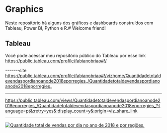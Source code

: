 # Graphics
Neste repositório há alguns dos gráficos e dashboards construídos com Tableau, Power BI, Python e R.# Welcome friend!
## Tableau 
Você pode acessar meu repositório público do Tableau por esse link https://public.tableau.com/profile/fabianobriao#!/

-------site
https://public.tableau.com/profile/fabianobriao#!/vizhome/Quantidadetotaldevendaspordianoanode2018eporregies_/Quantidadetotaldevendaspordianoanode2018eporregies_


----------

https://public.tableau.com/views/Quantidadetotaldevendaspordianoanode2018eporregies_/Quantidadetotaldevendaspordianoanode2018eporregies_?:language=pt&:retry=yes&:display_count=y&:origin=viz_share_link

----
<div class='tableauPlaceholder' id='viz1620009272342' style='position: relative'><noscript><a href='#'><img alt='Quantidade  total de vendas por dia no ano de 2018 e por regiões. ' src='https:&#47;&#47;public.tableau.com&#47;static&#47;images&#47;Qu&#47;Quantidadetotaldevendaspordianoanode2018eporregies_&#47;Quantidadetotaldevendaspordianoanode2018eporregies_&#47;1_rss.png' style='border: none' /></a></noscript><object class='tableauViz'  style='display:none;'><param name='host_url' value='https%3A%2F%2Fpublic.tableau.com%2F' /> <param name='embed_code_version' value='3' /> <param name='site_root' value='' /><param name='name' value='Quantidadetotaldevendaspordianoanode2018eporregies_&#47;Quantidadetotaldevendaspordianoanode2018eporregies_' /><param name='tabs' value='no' /><param name='toolbar' value='yes' /><param name='static_image' value='https:&#47;&#47;public.tableau.com&#47;static&#47;images&#47;Qu&#47;Quantidadetotaldevendaspordianoanode2018eporregies_&#47;Quantidadetotaldevendaspordianoanode2018eporregies_&#47;1.png' /> <param name='animate_transition' value='yes' /><param name='display_static_image' value='yes' /><param name='display_spinner' value='yes' /><param name='display_overlay' value='yes' /><param name='display_count' value='yes' /><param name='language' value='pt' /></object></div>                <script type='text/javascript'>                    var divElement = document.getElementById('viz1620009272342');                    var vizElement = divElement.getElementsByTagName('object')[0];                    vizElement.style.width='100%';vizElement.style.height=(divElement.offsetWidth*0.75)+'px';                    var scriptElement = document.createElement('script');                    scriptElement.src = 'https://public.tableau.com/views/Quantidadetotaldevendaspordianoanode2018eporregies_/Quantidadetotaldevendaspordianoanode2018eporregies_?:language=pt&:retry=yes&:display_count=y&:origin=viz_share_link';                    vizElement.parentNode.insertBefore(scriptElement, vizElement);                </script>

<!--a href="https://public.tableau.com/profile/fabiano.dos.santos.bri.o#!/vizhome/Quantidadetotaldevendaspordianoanode2018eporregies_/Quantidadetotaldevendaspo
rdianoanode2018eporregies_" target = "_blank"-->

<!--div class='tableauPlaceholder' id='viz1619990535504' style='position: relative'><noscript><a href=https://public.tableau.com/profile/fabiano.dos.santos.bri.o#!/vizhome/Quantidadetotaldevendaspordianoanode2018eporregies_/Quantidadetotaldevendaspo
rdianoanode2018eporregies_" target = "_blank'><img alt='Quantidade  total de vendas por dia no ano de 2018 e por regiões. ' src='https:&#47;&#47;public.tableau.com&#47;static&#47;images&#47;Qu&#47;Quantidadetotaldevendaspordianoanode2018eporregies_&#47;Quantidadetotaldevendaspordianoanode2018eporregies_&#47;1_rss.png' width="250" style='border: none' /></a></noscript><object class='tableauViz'  style='display:none;'><param name='host_url' value='https%3A%2F%2Fpublic.tableau.com%2F' /> <param name='embed_code_version' value='3' /> <param name='site_root' value='' /><param name='name' value='Quantidadetotaldevendaspordianoanode2018eporregies_&#47;Quantidadetotaldevendaspordianoanode2018eporregies_' /><param name='tabs' value='no' /><param name='toolbar' value='yes' /><param name='static_image' value='https:&#47;&#47;public.tableau.com&#47;static&#47;images&#47;Qu&#47;Quantidadetotaldevendaspordianoanode2018eporregies_&#47;Quantidadetotaldevendaspordianoanode2018eporregies_&#47;1.png' width="250" /> <param name='animate_transition' value='yes' /><param name='display_static_image' value='yes' /><param name='display_spinner' value='yes' /><param name='display_overlay' value='yes' /><param name='display_count' value='yes' /><param name='language' value='pt' /></object></div>              

--------------
site
https://public.tableau.com/profile/fabiano.dos.santos.bri.o#!/vizhome/Quantidadetotaldevendaspordianoanode2018eporregies_/Quantidadetotaldevendaspordianoanode2018eporregies_

